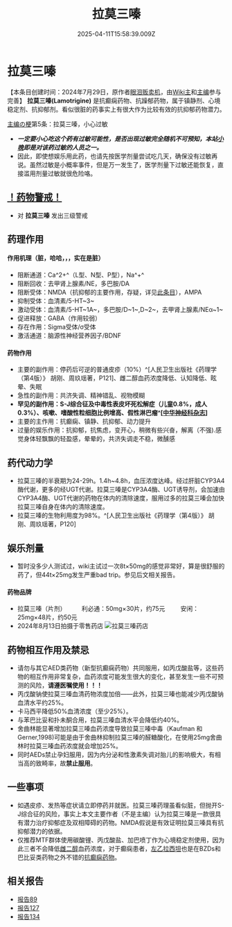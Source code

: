 ﻿---
title: 拉莫三嗪
description: 
published: true
date: 2025-04-11T15:58:39.009Z
tags: 
editor: markdown
dateCreated: 2025-04-12T10:05:12.112Z
---

# 拉莫三嗪
【本条目创建时间：2024年7月29日，原作者[眼泪贩卖机](/t/眼泪贩卖机)，由[Wiki主](/t/wiki主)和[主编](/t/主编)参与完善】
**拉莫三嗪(Lamotrigine)** 是抗癫痫药物、抗躁郁药物，属于镇静剂、心境稳定剂、抗抑郁剂。看似很脏的药事实上有很大作为比较有效的抗抑郁药物潜力。

[主编の梗](/%E7%B4%A2%E5%BC%95/#%E7%AC%94%E8%80%85%E3%81%AE%E6%A2%97)第5条：拉莫三嗪，小心过敏
- ***一定要小心吃这个药有过敏可能性，是否出现过敏完全随机不可预知，本站[小晚](/t/小晚)即是对该药过敏的人员之一。***
- 因此，即使想娱乐用此药，也请先按医学剂量尝试吃几天，确保没有过敏再说。虽然过敏是小概率事件，但是万一发生了，医学剂量下过敏还能恢复，直接滥用剂量过敏就很危险咯。
## [！药物警戒！](/drug/%E8%8D%AF%E7%89%A9%E8%AD%A6%E6%88%92/)
- 对 **拉莫三嗪** 发出三级警戒
## 药理作用
#### 作用机理（脏，哈哈，，，实在是脏）
- 阻断通道：Ca^2+^（L型、N型、P型），Na^+^
- 阻断回收：去甲肾上腺素/NE，多巴胺/DA
- 阻断受体：NMDA（抗抑郁的主要作用，存疑，详见[此条目](/drug/NMDA抗抑郁)），AMPA
- 抑制受体：血清素/5-HT~3~
- 激动受体：血清素/5-HT~1A~，多巴胺/D~1~,D~2~，去甲肾上腺素/NEα~1~
- 促进释放：GABA（作用较弱）
- 存在作用：Sigma受体/σ受体
- 激活通道：脑源性神经营养因子/BDNF
　　
#### 药物作用
- 主要的副作用：停药后可逆的普通皮疹（10%）^[人民卫生出版社《药理学（第4版）》 胡刚、周玖瑶著，P121]、雌二醇血药浓度降低、认知降低、眩晕、失眠
- 急性的副作用：共济失调、精神错乱、视物模糊
- **罕见的副作用：S-J综合征及中毒性表皮坏死松解症（儿童0.8%，成人0.3%）、咳嗽、嗜酸性粒细胞比例增高、假性淋巴瘤^[[中华神经科杂志](https://rs.yiigle.com/CN113694202101/1305637.htm)]**
- 主要的主作用：抗癫痫、镇静、抗抑郁、动力提升
- 过量的娱乐作用：抗抑郁，抗焦虑，变开心，稍微有些兴奋，解离（不强).感觉身体轻飘飘的轻盈感，晕晕的，共济失调走不稳，微醺感

## 药代动力学
- 拉莫三嗪的半衰期为24-29h。1.4h~4.8h，血压浓度达峰。经过肝脏CYP3A4酶代谢，更多的经UGT代谢。拉莫三嗪是CYP3A4酶、UGT诱导剂，会加速由CYP3A4酶、UGT代谢的药物在体内的清除速度，服用过多的拉莫三嗪会加快拉莫三嗪自身在体内的清除速度。
- 拉莫三嗪的生物利用度为98%。^[人民卫生出版社《药理学（第4版）》 胡刚、周玖瑶著，P120]

## 娱乐剂量
- 暂时没多少人测试过，wiki主试过一次8t×50mg的感觉非常好，算是很舒服的药了，但44t×25mg发生严重bad trip。参见后文相关报告。
#### 药物品牌
- 拉莫三嗪（片剂）
　　  利必通：50mg×30片，约75元
　  　安闲：25mg×48片，约50元
- 2024年8月13日拍摄于零售药店 ![拉莫三嗪药店](/imgs/拉莫三嗪药店.jpg)  
## 药物相互作用及禁忌
- 请勿与其它AED类药物（新型抗癫痫药物）共同服用，如丙戊酸盐等，这些药物的相互作用非常复杂，血药浓度可能发生很大的变化，甚至发生一些不可预测的风险，**请遵医嘱使用！！！**
- 丙戊酸钠使拉莫三嗪血清药物浓度加倍——此外，拉莫三嗪也能减少丙戊酸钠血清水平约25%。
- 卡马西平降低50%血清浓度（至少25%）。
- 与苯巴比妥和扑未酮合用，拉莫三嗪血清水平会降低约40%。
- 舍曲林能显著增加拉莫三嗪血药浓度导致拉莫三嗪中毒（Kaufman 和 Gerner,1998)可能是由于舍曲林抑制拉莫三嗪的醛糖酸化，在使用25mg舍曲林时拉莫三嗪血药浓度就会增加25%。
- 同时AEDs禁止孕妇服用，因为内分泌和性激素失调对胎儿的影响极大，有相当高的致畸率，故**禁止服用**。

## 一些事项
- 如遇皮疹、发热等症状请立即停药并就医。拉莫三嗪药理虽看似脏，但抛开S-J综合征的风险，事实上本文主要作者（不是主编）认为拉莫三嗪是一款很具有潜力治疗抑郁症及双相障碍的药物。NMDA假说是有效证明拉莫三嗪具有抗抑郁潜力的依据。
- 仅推荐MTF群体使用碳酸锂、丙戊酸盐、加巴喷丁作为心境稳定剂使用，因为此三者不会降低[雌二醇](/drug/E2/)血药浓度，对于癫痫患者，[左乙拉西坦](/drug/%E5%B7%A6%E4%B9%99%E6%8B%89%E8%A5%BF%E5%9D%A6/)也是在BZDs和巴比妥类药物之外不错的[抗癫痫药物](/t/抗癫痫药物)。


## 相关报告
- [报告89](/report/RP089/)
- [报告127](/report/RP127/)
- [报告134](/report/RP134/)

